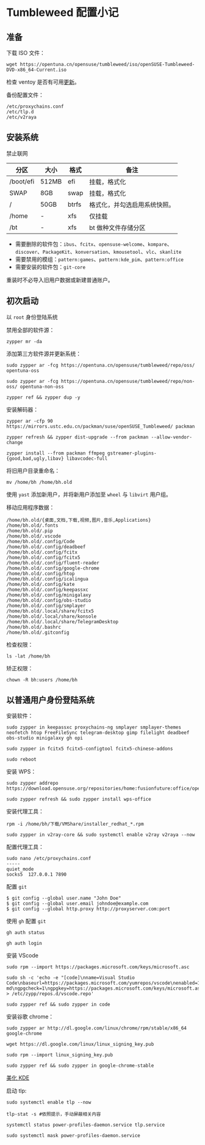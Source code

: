 # Tumbleweed 配置小记

## 准备

下载 ISO 文件：

```
wget https://opentuna.cn/opensuse/tumbleweed/iso/openSUSE-Tumbleweed-DVD-x86_64-Current.iso
```

检查 ventoy 是否有可用[更新](https://www.ventoy.net/cn/doc_news.html)。

备份配置文件：

```
/etc/proxychains.conf
/etc/tlp.d
/etc/v2raya
```

## 安装系统

禁止联网

|分区|大小|格式|备注|
|---|---|---|---|
|/boot/efi|512MB|efi|挂载，格式化|
|SWAP|8GB|swap|挂载，格式化|
|/|50GB|btrfs|格式化，并勾选启用系统快照。|
|/home|-|xfs|仅挂载|
|/bt|-|xfs|bt 做种文件存储分区|

- 需要删除的软件包：`ibus`、`fcitx`、`opensuse-welcome`、`kompare`、`discover`、`PackageKit`、`konversation`、`kmousetool`、`vlc`、`skanlite`
- 需要禁用的模组：`pattern:games`、`pattern:kde_pim`、`pattern:office`
- 需要安装的软件包：`git-core`

重装时不必导入旧用户数据或新建普通账户。

## 初次启动

以 `root` 身份登陆系统

禁用全部的软件源：

```
zypper mr -da
```

添加第三方软件源并更新系统：

```
sudo zypper ar -fcg https://opentuna.cn/opensuse/tumbleweed/repo/oss/ opentuna-oss
```
```
sudo zypper ar -fcg https://opentuna.cn/opensuse/tumbleweed/repo/non-oss/ opentuna-non-oss
```
```
zypper ref && zypper dup -y
```

安装解码器：

```
zypper ar -cfp 90 https://mirrors.ustc.edu.cn/packman/suse/openSUSE_Tumbleweed/ packman
```
```
zypper refresh && zypper dist-upgrade --from packman --allow-vendor-change
```
```
zypper install --from packman ffmpeg gstreamer-plugins-{good,bad,ugly,libav} libavcodec-full
```

将旧用户目录重命名：

```
mv /home/bh /home/bh.old
```

使用 `yast` 添加新用户，并将新用户添加至 `wheel` 与 `libvirt` 用户组。

移动应用程序数据：

```
/home/bh.old/{桌面,文档,下载,视频,图片,音乐,Applications}
/home/bh.old/.fonts
/home/bh.old/.pip
/home/bh.old/.vscode
/home/bh.old/.config/Code
/home/bh.old/.config/deadbeef
/home/bh.old/.config/fcitx
/home/bh.old/.config/fcitx5
/home/bh.old/.config/fluent-reader
/home/bh.old/.config/google-chrome
/home/bh.old/.config/htop
/home/bh.old/.config/icalingua
/home/bh.old/.config/kate
/home/bh.old/.config/keepassxc
/home/bh.old/.config/minigalaxy
/home/bh.old/.config/obs-studio
/home/bh.old/.config/smplayer
/home/bh.old/.local/share/fcitx5
/home/bh.old/.local/share/konsole
/home/bh.old/.local/share/TelegramDesktop
/home/bh.old/.bashrc
/home/bh.old/.gitconfig
```

检查权限：

```
ls -lat /home/bh
```

矫正权限：

```
chown -R bh:users /home/bh
```

## 以普通用户身份登陆系统

安装软件：

```
sudo zypper in keepassxc proxychains-ng smplayer smplayer-themes neofetch htop FreeFileSync telegram-desktop gimp filelight deadbeef obs-studio minigalaxy gh opi
```

```
sudo zypper in fcitx5 fcitx5-configtool fcitx5-chinese-addons
```
```
sudo reboot
```

安装 WPS：

```
sudo zypper addrepo https://download.opensuse.org/repositories/home:fusionfuture:office/openSUSE_Tumbleweed/home:fusionfuture:office.repo
```
```
sudo zypper refresh && sudo zypper install wps-office
```

安装代理工具：

```
rpm -i /home/bh/下载/VMShare/installer_redhat_*.rpm
```
```
sudo zypper in v2ray-core && sudo systemctl enable v2ray v2raya --now
```

配置代理工具：

```
sudo nano /etc/proxychains.conf
-----
quiet_mode
socks5  127.0.0.1 7890
```

配置 `git`

```
$ git config --global user.name "John Doe"
$ git config --global user.email johndoe@example.com
$ git config --global http.proxy http://proxyserver.com:port
```

使用 `gh` 配置 `git`

```
gh auth status
```
```
gh auth login
```

安装 VScode

```
sudo rpm --import https://packages.microsoft.com/keys/microsoft.asc
```
```
sudo sh -c 'echo -e "[code]\nname=Visual Studio Code\nbaseurl=https://packages.microsoft.com/yumrepos/vscode\nenabled=1\ntype=rpm-md\ngpgcheck=1\ngpgkey=https://packages.microsoft.com/keys/microsoft.asc" > /etc/zypp/repos.d/vscode.repo'
```
```
sudo zypper ref && sudo zypper in code
```

安装谷歌 chrome：

```
sudo zypper ar http://dl.google.com/linux/chrome/rpm/stable/x86_64 google-chrome
```
```
wget https://dl.google.com/linux/linux_signing_key.pub
```
```
sudo rpm --import linux_signing_key.pub
```
```
sudo zypper ref && sudo zypper in google-chrome-stable
```

[美化 KDE](../../blog/eyecandy-kde.md)

启动 tlp:

```
sudo systemctl enable tlp --now
```
```
tlp-stat -s #依照提示，手动屏蔽相关内容
```
```
systemctl status power-profiles-daemon.service tlp.service
```
```
sudo systemctl mask power-profiles-daemon.service
```